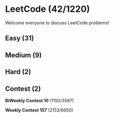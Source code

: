 # LeetCode (42/1220)
Welcome everyone to discuss LeetCode problems!

## Easy (31) 

## Medium (9)

## Hard (2)

## Contest (2)

**BiWeekly Contest 10** (1150/3587)

**Weekly Contest 157** (2153/6650)